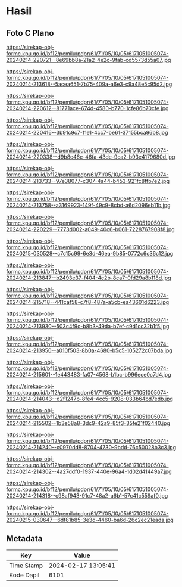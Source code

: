 # Hasil

## Foto C Plano

https://sirekap-obj-formc.kpu.go.id/bf12/pemilu/pdpr/61/71/05/10/05/6171051005074-20240214-220721--8e69bb8a-21a2-4e2c-9fab-cd5573d55a07.jpg

https://sirekap-obj-formc.kpu.go.id/bf12/pemilu/pdpr/61/71/05/10/05/6171051005074-20240214-213618--5acea651-7b75-409a-a6e3-c9a48e5c95d2.jpg

https://sirekap-obj-formc.kpu.go.id/bf12/pemilu/pdpr/61/71/05/10/05/6171051005074-20240214-220612--81771ace-674d-4580-b770-1cfe86b70cfe.jpg

https://sirekap-obj-formc.kpu.go.id/bf12/pemilu/pdpr/61/71/05/10/05/6171051005074-20240214-220416--3b91c9c7-f1e1-4cc7-be61-37155bca96b8.jpg

https://sirekap-obj-formc.kpu.go.id/bf12/pemilu/pdpr/61/71/05/10/05/6171051005074-20240214-220338--d9b8c46e-46fa-43de-9ca2-b93e4179680d.jpg

https://sirekap-obj-formc.kpu.go.id/bf12/pemilu/pdpr/61/71/05/10/05/6171051005074-20240214-213733--97e38077-c307-4a44-b453-921fc8ffb7e2.jpg

https://sirekap-obj-formc.kpu.go.id/bf12/pemilu/pdpr/61/71/05/10/05/6171051005074-20240214-213758--a3169923-149f-49c9-8cbd-a6d2096eb11b.jpg

https://sirekap-obj-formc.kpu.go.id/bf12/pemilu/pdpr/61/71/05/10/05/6171051005074-20240214-220229--7773d002-a049-40c6-b061-7228767908f8.jpg

https://sirekap-obj-formc.kpu.go.id/bf12/pemilu/pdpr/61/71/05/10/05/6171051005074-20240215-030528--c7c15c99-6e3d-46ea-9b85-0772c6c36c12.jpg

https://sirekap-obj-formc.kpu.go.id/bf12/pemilu/pdpr/61/71/05/10/05/6171051005074-20240214-213847--b2493e37-f404-4c2b-8ca7-0fd29a8b118d.jpg

https://sirekap-obj-formc.kpu.go.id/bf12/pemilu/pdpr/61/71/05/10/05/6171051005074-20240214-215718--441caf58-c7f8-487a-a5cb-ea43601d6223.jpg

https://sirekap-obj-formc.kpu.go.id/bf12/pemilu/pdpr/61/71/05/10/05/6171051005074-20240214-213930--503c4f9c-b8b3-49da-b7ef-c9d1cc32b1f5.jpg

https://sirekap-obj-formc.kpu.go.id/bf12/pemilu/pdpr/61/71/05/10/05/6171051005074-20240214-213950--a010f503-8b0a-4680-b5c5-105272c07bda.jpg

https://sirekap-obj-formc.kpu.go.id/bf12/pemilu/pdpr/61/71/05/10/05/6171051005074-20240214-215601--1e443483-fa07-4568-b1bc-b996ece0c7d4.jpg

https://sirekap-obj-formc.kpu.go.id/bf12/pemilu/pdpr/61/71/05/10/05/6171051005074-20240214-214043--d2f1247b-8fe4-4cc5-9208-033b64bd7edb.jpg

https://sirekap-obj-formc.kpu.go.id/bf12/pemilu/pdpr/61/71/05/10/05/6171051005074-20240214-215502--1b3e58a8-3dc9-42a9-85f3-35fe21f02440.jpg

https://sirekap-obj-formc.kpu.go.id/bf12/pemilu/pdpr/61/71/05/10/05/6171051005074-20240214-214240--c0970dd8-8704-4730-9bdd-76c50028b3c3.jpg

https://sirekap-obj-formc.kpu.go.id/bf12/pemilu/pdpr/61/71/05/10/05/6171051005074-20240214-214302--4a27ddf0-1937-440e-96a4-1d02d41449a7.jpg

https://sirekap-obj-formc.kpu.go.id/bf12/pemilu/pdpr/61/71/05/10/05/6171051005074-20240214-214318--c98af943-91c7-48a2-a6b1-57c41c559af0.jpg

https://sirekap-obj-formc.kpu.go.id/bf12/pemilu/pdpr/61/71/05/10/05/6171051005074-20240215-030647--6df81b85-3e3d-4460-ba6d-26c2ec21eada.jpg


## Metadata

| Key        | Value               |
| ---------- | ------------------- |
| Time Stamp | 2024-02-17 13:05:41 |
| Kode Dapil | 6101                |



